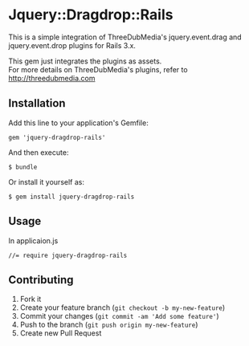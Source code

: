 # Jquery::Dragdrop::Rails

This is a simple integration of ThreeDubMedia's jquery.event.drag and jquery.event.drop plugins for Rails 3.x.

This gem just integrates the plugins as assets.  
For more details on ThreeDubMedia's plugins, refer to http://threedubmedia.com


## Installation

Add this line to your application's Gemfile:

    gem 'jquery-dragdrop-rails'


And then execute:

    $ bundle


Or install it yourself as:

    $ gem install jquery-dragdrop-rails


## Usage

In applicaion.js

```
//= require jquery-dragdrop-rails
```


## Contributing

1. Fork it
2. Create your feature branch (`git checkout -b my-new-feature`)
3. Commit your changes (`git commit -am 'Add some feature'`)
4. Push to the branch (`git push origin my-new-feature`)
5. Create new Pull Request
